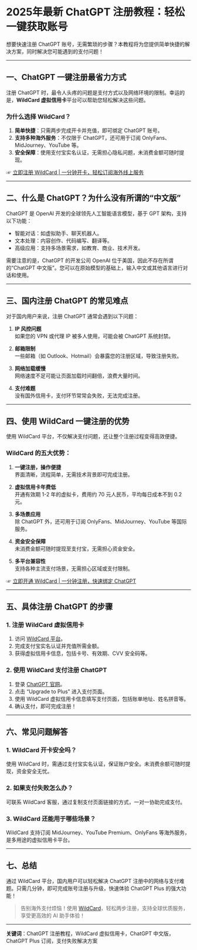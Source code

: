 # 2025年最新 ChatGPT 注册教程：轻松一键获取账号

想要快速注册 ChatGPT 账号，无需繁琐的步骤？本教程将为您提供简单快捷的解决方案，同时解决您可能遇到的支付问题！

---

## 一、ChatGPT 一键注册最省力方式

注册 ChatGPT 时，最令人头疼的问题是支付方式以及网络环境的限制。幸运的是，**WildCard 虚拟信用卡**平台可以帮助您轻松解决这些问题。

### 为什么选择 WildCard？

1. **简单快捷**：只需两步完成开卡并充值，即可绑定 ChatGPT 账号。
2. **支持多种海外服务**：不仅限于 ChatGPT，还可用于订阅 OnlyFans、MidJourney、YouTube 等。
3. **安全保障**：使用支付宝实名认证，无需担心隐私问题，未消费金额可随时提现。

☞ [立即注册 WildCard | 一分钟开卡，轻松订阅海外线上服务](https://bit.ly/bewildcard)

---

## 二、什么是 ChatGPT？为什么没有所谓的“中文版”

ChatGPT 是 OpenAI 开发的全球领先人工智能语言模型，基于 GPT 架构，支持以下功能：

- 智能对话：如虚拟助手、聊天机器人。
- 文本处理：内容创作、代码编写、翻译等。
- 高级应用：支持多场景需求，如教育、商业、技术开发。

需要注意的是，ChatGPT 的开发公司 OpenAI 位于美国，因此不存在所谓的“ChatGPT 中文版”。您可以在原始模型的基础上，输入中文或其他语言进行对话和使用。

---

## 三、国内注册 ChatGPT 的常见难点

对于国内用户来说，注册 ChatGPT 通常会遇到以下问题：

1. **IP 风控问题**  
   如果您的 VPN 或代理 IP 被多人使用，可能会被 ChatGPT 系统封禁。

2. **邮箱限制**  
   一些邮箱（如 Outlook、Hotmail）会暴露您的注册区域，导致注册失败。

3. **网络加载缓慢**  
   网络速度不足可能让页面加载时间翻倍，浪费大量时间。

4. **支付难题**  
   没有国外信用卡，支付环节常常会失败，无法完成注册。

---

## 四、使用 WildCard 一键注册的优势

使用 WildCard 平台，不仅解决支付问题，还让整个注册过程变得高效便捷。

### WildCard 的五大优势：

1. **一键注册，操作便捷**  
   界面清晰，流程简单，无需技术背景即可完成注册。

2. **虚拟信用卡年费低**  
   开通有效期 1-2 年的虚拟卡，费用约 70 元人民币，平均每日成本不到 0.2 元。

3. **多场景应用**  
   除 ChatGPT 外，还可用于订阅 OnlyFans、MidJourney、YouTube 等国际服务。

4. **资金安全保障**  
   未消费金额可随时提现至支付宝，无需担心资金安全。

5. **多平台兼容性**  
   支持各种主流支付场景，无需担心区域或支付限制。

☞ [立即开通 WildCard | 一分钟注册，快速绑定 ChatGPT](https://bit.ly/bewildcard)

---

## 五、具体注册 ChatGPT 的步骤

### 1. 注册 WildCard 虚拟信用卡

1. 访问 [WildCard 平台](https://bit.ly/bewildcard)。
2. 完成支付宝实名认证并充值所需金额。
3. 获得虚拟信用卡信息，包括卡号、有效期、CVV 安全码等。

### 2. 使用 WildCard 支付注册 ChatGPT

1. 登录 [ChatGPT 官网](https://chat.openai.com/)。
2. 点击 “Upgrade to Plus” 进入支付页面。
3. 使用 WildCard 虚拟信用卡信息填写支付页面，包括账单地址、姓名拼音等。
4. 确认支付，即可完成注册！

---

## 六、常见问题解答

### 1. WildCard 开卡安全吗？
使用 WildCard 时，需通过支付宝实名认证，保证账户安全。未消费余额可随时提现，资金安全无忧。

### 2. 如果支付失败怎么办？
可联系 WildCard 客服，通过复制支付页面链接的方式，一对一协助完成支付。

### 3. WildCard 还能用于哪些场景？
WildCard 支持订阅 MidJourney、YouTube Premium、OnlyFans 等海外服务，是多用途的虚拟信用卡平台。

---

## 七、总结

通过 WildCard 平台，国内用户可以轻松解决 ChatGPT 注册中的网络与支付难题。只需几分钟，即可完成账号注册与升级，快速体验 ChatGPT Plus 的强大功能！

> 告别海外支付烦恼！使用 [WildCard](https://bit.ly/bewildcard)，轻松两步注册，支持全球优质服务，享受更高效的 AI 助手体验！

---
**关键词**：ChatGPT 注册教程，WildCard 虚拟信用卡，ChatGPT 中文版，ChatGPT Plus 订阅，支付失败解决方案
